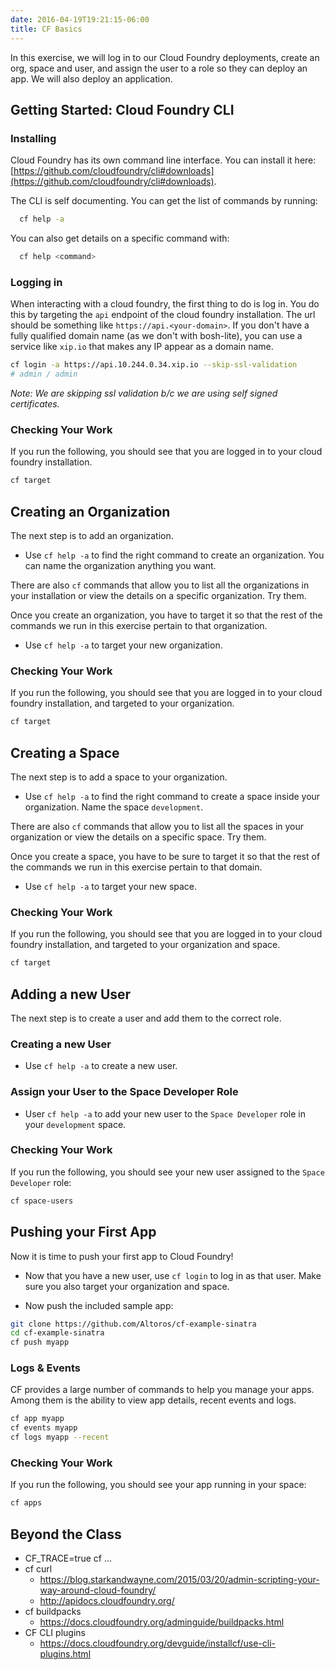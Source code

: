 ```yaml
---
date: 2016-04-19T19:21:15-06:00
title: CF Basics
---
```


In this exercise, we will log in to our Cloud Foundry deployments, create an org, space and user, and assign the user to a role so they can deploy an app.  We will also deploy an application.


## Getting Started: Cloud Foundry CLI

### Installing

Cloud Foundry has its own command line interface. You can install it here: [https://github.com/cloudfoundry/cli#downloads](https://github.com/cloudfoundry/cli#downloads).

The CLI is self documenting. You can get the list of commands by running:

```sh
  cf help -a
```

You can also get details on a specific command with:

```sh
  cf help <command>
```


### Logging in

When interacting with a cloud foundry, the first thing to do is log in.  You do this by targeting the `api` endpoint of the cloud foundry installation.  The url should be something like `https://api.<your-domain>`.  If you don't have a fully qualified domain name (as we don't with bosh-lite), you can use a service like `xip.io` that makes any IP appear as a domain name.

```sh
cf login -a https://api.10.244.0.34.xip.io --skip-ssl-validation
# admin / admin
```

*Note: We are skipping ssl validation b/c we are using self signed certificates.*

### Checking Your Work

If you run the following, you should see that you are logged in to your cloud foundry installation.

```sh
cf target
```

## Creating an Organization

The next step is to add an organization.

* Use `cf help -a` to find the right command to create an organization.  You can name the organization anything you want.

There are also `cf` commands that allow you to list all the organizations in your installation or view the details on a specific organization.  Try them.

Once you create an organization, you have to target it so that the rest of the commands we run in this exercise pertain to that organization.

* Use `cf help -a` to target your new organization.

### Checking Your Work

If you run the following, you should see that you are logged in to your cloud foundry installation, and targeted to your organization.

```sh
cf target
```

## Creating a Space

The next step is to add a space to your organization.

* Use `cf help -a` to find the right command to create a space inside your organization.  Name the space `development`.

There are also `cf` commands that allow you to list all the spaces in your organization or view the details on a specific space.  Try them.

Once you create a space, you have to be sure to target it so that the rest of the commands we run in this exercise pertain to that domain.

* Use `cf help -a` to target your new space.

### Checking Your Work

If you run the following, you should see that you are logged in to your cloud foundry installation, and targeted to your organization and space.

```sh
cf target
```

## Adding a new User

The next step is to create a user and add them to the correct role.

### Creating a new User

* Use `cf help -a` to create a new user.

### Assign your User to the Space Developer Role

* User `cf help -a` to add your new user to the `Space Developer` role in your `development` space.

### Checking Your Work

If you run the following, you should see your new user assigned to the `Space Developer` role:

```sh
cf space-users
```


## Pushing your First App

Now it is time to push your first app to Cloud Foundry!

* Now that you have a new user, use `cf login` to log in as that user.  Make sure you also target your organization and space.

* Now push the included sample app:

```bash
git clone https://github.com/Altoros/cf-example-sinatra
cd cf-example-sinatra
cf push myapp
```

### Logs & Events

CF provides a large number of commands to help you manage your apps.  Among them is the ability to view app details, recent events and logs.

```sh
cf app myapp
cf events myapp
cf logs myapp --recent
```

### Checking Your Work

If you run the following, you should see your app running in your space:

```sh
cf apps
```

## Beyond the Class

* CF_TRACE=true cf ...
* cf curl
   * https://blog.starkandwayne.com/2015/03/20/admin-scripting-your-way-around-cloud-foundry/
   * http://apidocs.cloudfoundry.org/
* cf buildpacks
   * https://docs.cloudfoundry.org/adminguide/buildpacks.html
* CF CLI plugins
   * https://docs.cloudfoundry.org/devguide/installcf/use-cli-plugins.html
